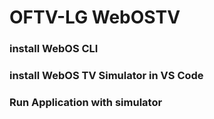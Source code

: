 # OFTV-LG WebOSTV

 
### install WebOS CLI
### install WebOS TV Simulator in VS Code 
### Run Application with simulator
